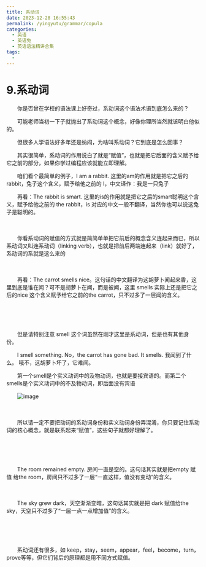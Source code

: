 ```yaml
---
title: 系动词
date: 2023-12-28 16:55:43
permalink: /yingyutu/grammar/copula
categories:
  - 英语
  - 英语兔
  - 英语语法精讲合集
tags:
  - 
---
```

# 9.系动词

　　‍你是否曾在学校的语法课上好奇过，系动词这个语法术语到底怎么来的？‍‍

　　可能老师当初一下子就抛出了系动词这个概念，好像你理所当然就该明白他似的。

　　但很多人学语法好多年还是纳闷，为啥叫系动词？它到底是怎么回事？

　　其实很简单，‍‍系动词的作用说白了就是“赋值”，也就是把它后面的含义赋予给它之前的部分，如果你学过编程应该就能立即理解。‍‍
<!-- more -->
　　咱们看个最简单的例子，I am a rabbit‍‍. 这里的am的作用就是把它之后的rabbit，兔子这个含义，赋予给他之前的‍‍ I，中文译作：我是一只兔子

　　再看：The rabbit is smart. 这里的is的作用就是把它之后的smart聪明这个含义，赋予给他之前的‍‍ the rabbit，is 对应的中文一般不翻译，当然你也可以说这兔子是聪明的。

　　‍

　　你看系动词的赋值的方式就是简简单单把它前后的概念含义连起来而已，‍‍所以系动词又叫连系动词（linking verb），也就是把前后两端连起来（link）就好了，系动词的系就是这么来的

　　‍

　　再看：The carrot smells nice。这句话的中文翻译为这胡萝卜闻起来香，‍‍这里到底是谁在闻？可不是胡萝卜在闻，而是被闻，这里 smells‍‍ 实际上还是把它之后的nice 这个含义赋予给它之前的the carrot，‍‍只不过多了一层闻的含义。

　　‍

　　‍

　　但是请特别注意 smell 这个词虽然在刚才这里是系动词，‍‍但是也有其他身份。

　　I smell something. No，the carrot has gone bad. It smells.  我闻到了什么。 哦不，这胡萝卜坏了，它难闻。

　　第一个smell是个实义动词中的及物动词，‍‍也就是要接宾语的。‍而第二个smells是个实义动词中的不及物动词，即后面没有宾语

　　​![image](https://image.peterjxl.com/blog/image-20231223115205-bw7faz3.png)​

　　‍

　　所以请一定不要把动词的系动词身份‍‍和实义动词身份弄混淆，你只要记住系动词的核心概念，就是联系起来“赋值”，‍‍这些句子就都好理解了。‍‍

　　‍

　　‍

　　The room remained empty. 房间一直是空的。这句话其实就是把empty 赋值 给the room，房间只不过多了一层“一直这样，值没有变动”的含义。

　　‍

　　The sky grew dark，‍‍天空渐渐变暗，这句话其实就是把 dark 赋值给the sky，‍‍天空只不过多了“一层一点一点增加值”的含义。

　　‍

　　‍

　　系动词还有很多‍‍，如 keep，stay，seem，appear，feel，become，turn，prove‍‍等等，但它们背后的原理都是用不同方式赋值。
